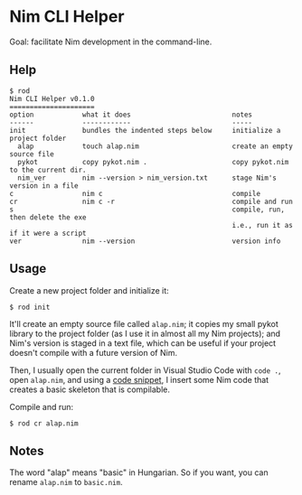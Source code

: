 Nim CLI Helper
==============

Goal: facilitate Nim development in the command-line.

Help
----

```
$ rod
Nim CLI Helper v0.1.0
=====================
option            what it does                         notes
------            ------------                         -----
init              bundles the indented steps below     initialize a project folder
  alap            touch alap.nim                       create an empty source file
  pykot           copy pykot.nim .                     copy pykot.nim to the current dir.
  nim_ver         nim --version > nim_version.txt      stage Nim's version in a file
c                 nim c                                compile
cr                nim c -r                             compile and run
s                                                      compile, run, then delete the exe
                                                       i.e., run it as if it were a script
ver               nim --version                        version info
```

Usage
-----

Create a new project folder and initialize it:

```
$ rod init
```

It'll create an empty source file called `alap.nim`; it copies my small pykot library to the
project folder (as I use it in almost all my Nim projects); and Nim's version is staged in a text file,
which can be useful if your project doesn't compile with a future version of Nim.

Then, I usually open the current folder in Visual Studio Code with `code .`, open `alap.nim`, and
using a [code snippet](https://github.com/jabbalaci/dotfiles/blob/master/.config/Code/User/snippets/nim.json),
I insert some Nim code that creates a basic skeleton that is compilable.

Compile and run:

```
$ rod cr alap.nim
```

Notes
-----

The word "alap" means "basic" in Hungarian. So if you want, you can rename `alap.nim` to `basic.nim`.
